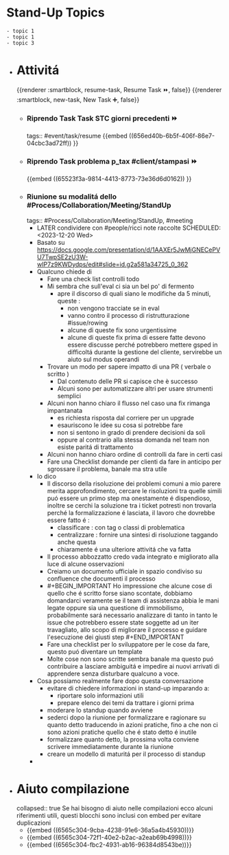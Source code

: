 # Stand-Up Topics
	- topic 1
	- topic 1
	- topic 3
- # Attivitá
  {{renderer :smartblock, resume-task, Resume Task ⏩️, false}} {{renderer :smartblock, new-task, New Task ➕, false}}
	- ### Riprendo Task Task STC giorni precedenti ⏩️
	  tags:: #event/task/resume 
	  {{embed ((656ed40b-6b5f-406f-86e7-04cbc3ad72ff)) }}
	- ### Riprendo Task problema p_tax #client/stampasi ⏩️
	  {{embed ((65523f3a-9814-4413-8773-73e36d6d0162)) }}
	- ### Riunione su modalitá dello #Process/Collaboration/Meeting/StandUp 
	  tags:: #Process/Collaboration/Meeting/StandUp, #meeting
		- LATER condividere con #people/ricci note raccolte
		  SCHEDULED: <2023-12-20 Wed>
		- Basato su https://docs.google.com/presentation/d/1AAXEr5JwMjGNECePVU7TwpSE2zU3W-wIP7z9KWDydps/edit#slide=id.g2a581a34725_0_362
		- Qualcuno chiede di
			- Fare una check list controlli todo
			- Mi sembra che sull'eval ci sia un bel po' di fermento
				- apre il discorso di quali siano le modifiche da 5 minuti, queste :
					- non vengono tracciate se in eval
					- vanno contro il processo di ristrutturazione #issue/rowing
					- alcune di queste fix sono urgentissime
					- alcune di queste fix prima di essere fatte devono essere discusse perché potrebbero mettere gsped in difficoltá durante la gestione del cliente, servirebbe un aiuto sul modus operandi
			- Trovare un modo per sapere impatto di una PR ( verbale o scritto )
				- Dal contenuto delle PR si capisce che è successo
				- Alcuni sono per automatizzare altri per usare strumenti semplici
			- Alcuni non hanno chiaro il flusso nel caso una fix rimanga impantanata
				- es richiesta risposta dal corriere per un upgrade
				- esauriscono le idee su cosa si potrebbe fare
				- non si sentono in grado di prendere decisioni da soli
				- oppure al contrario alla stessa domanda nel team non esiste paritá di trattamento
			- Alcuni non hanno chiaro ordine di controlli da fare in certi casi
			- Fare una Checklist domande per clienti da fare in anticipo per sgrossare il problema, banale ma stra utile
		- Io dico
			- Il discorso della risoluzione dei problemi comuni a mio parere merita approfondimento, cercare le risoluzioni tra quelle simili puó essere un primo step ma onestamente é dispendioso, inoltre se cerchi la soluzione tra i ticket potresti non trovarla perché la formalizzazione é lasciata,  il lavoro che dovrebbe essere fatto é :
				- classificare : con tag o classi di problematica
				- centralizzare : fornire una sintesi di risoluzione taggando anche questa
				- chiaramente é una ulteriore attivitá che va fatta
			- Il processo abbozzatto credo vada integrato e migliorato alla luce di alcune osservazioni
			- Creiamo un documento ufficiale in spazio condiviso su confluence che documenti il processo
			- #+BEGIN_IMPORTANT
			  Ho impressione che alcune cose di quello che é scritto forse siano scontate, dobbiamo domandarci veramente se il team di assistenza abbia le mani legate oppure sia una questione di immobilismo, probabilmente sará necessario analizzare di tanto in tanto le issue che potrebbero essere state soggette ad un iter travagliato, allo scopo di migliorare il processo e guidare l'esecuzione dei giusti step
			  #+END_IMPORTANT
			- Fare una checklist per lo sviluppatore per le cose da fare, questo puó diventare un template
			- Molte cose non sono scritte sembra banale ma questo puó contribuire a lasciare ambiguitá e impedire ai nuovi arrivati di apprendere senza disturbare qualcuno a voce.
		- Cosa possiamo realmente fare dopo questa conversazione
			- evitare di chiedere informazioni in stand-up imparando a:
				- riportare solo informazioni utili
				- prepare elenco dei temi da trattare i giorni prima
			- moderare lo standup quando avviene
			- sederci dopo la riunione per formalizzare e ragionare su quanto detto traducendo in azioni pratiche, fino a che non ci sono azioni pratiche quello che é stato detto é inutile
			- formalizzare quanto detto, la prossima volta conviene scrivere immediatamente durante la riunione
			- creare un modello di maturitá per il processo di standup
		-
- # Aiuto compilazione
  collapsed:: true
  Se hai bisogno di aiuto nelle compilazioni ecco alcuni riferimenti utili, questi blocchi sono inclusi con embed per evitare duplicazioni
	- {{embed ((6565c304-9cba-4238-91e6-36a5a4b45930))}}
	- {{embed ((6565c304-72f1-40e2-b2ac-a2eab69b4998))}}
	- {{embed ((6565c304-fbc2-4931-ab16-96384d8543be))}}